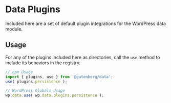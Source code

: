 # Data Plugins

Included here are a set of default plugin integrations for the WordPress data module.

## Usage

For any of the plugins included here as directories, call the `use` method to include its behaviors in the registry.

```js
// npm Usage
import { plugins, use } from '@gutenberg/data';
use( plugins.persistence );

// WordPress Globals Usage
wp.data.use( wp.data.plugins.persistence );
```
